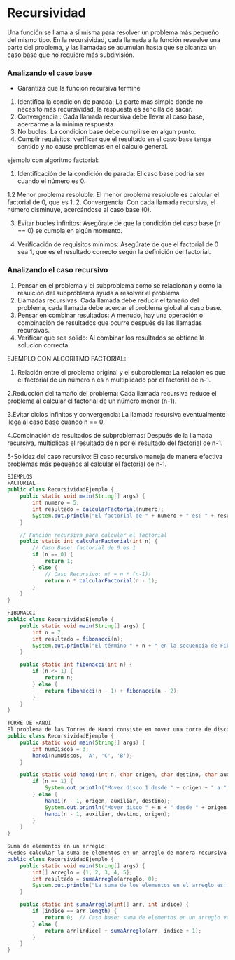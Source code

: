 # Recursividad
Una función se llama a sí misma para resolver un problema más pequeño del mismo tipo. En la recursividad, cada llamada a la función resuelve una parte del problema, y las llamadas se acumulan hasta que se alcanza un caso base que no requiere más subdivisión.

### Analizando el caso base

- Garantiza que la funcion recursiva termine

1. Identifica la condicion de parada: La parte mas simple donde no necesito más recursividad, la respuesta es sencilla de sacar.
2. Convergencia : Cada llamada recursiva debe llevar al caso base, acercarme a la minima respuesta
3. No bucles: La condicion base debe cumplirse en algun punto.
4. Cumplir requisitos: verificar que el resultado en el caso base tenga sentido y no cause problemas en el calculo general.
   
ejemplo con algoritmo factorial:

1. Identificación de la condición de parada:
El caso base podría ser cuando el número es 0.

1.2 Menor problema resoluble:
El menor problema resoluble es calcular el factorial de 0, que es 1.
2. Convergencia:
Con cada llamada recursiva, el número disminuye, acercándose al caso base (0).

3. Evitar bucles infinitos:
Asegúrate de que la condición del caso base (n == 0) se cumpla en algún momento.

4. Verificación de requisitos mínimos:
Asegúrate de que el factorial de 0 sea 1, que es el resultado correcto según la definición del factorial.

### Analizando el caso recursivo

1. Pensar en el problema y el subproblema como se relacionan y como la resulcion del subproblema ayuda a resolver el problema
2. Llamadas recursivas: Cada llamada debe reducir el tamaño del problema, cada llamada debe acercar el problema global al caso base.
3. Pensar en combinar resultados: A menudo, hay una operación o combinación de resultados que ocurre después de las llamadas recursivas.
4. Verificar que sea solido: Al combinar los resultados se obtiene la solucion correcta.

EJEMPLO CON ALGORITMO FACTORIAL:

1. Relación entre el problema original y el subproblema:
La relación es que el factorial de un número n es n multiplicado por el factorial de n-1.

2.Reducción del tamaño del problema:
Cada llamada recursiva reduce el problema al calcular el factorial de un número menor (n-1).

3.Evitar ciclos infinitos y convergencia:
La llamada recursiva eventualmente llega al caso base cuando n == 0.

4.Combinación de resultados de subproblemas:
Después de la llamada recursiva, multiplicas el resultado de n por el resultado del factorial de n-1.

5-Solidez del caso recursivo:
El caso recursivo maneja de manera efectiva problemas más pequeños al calcular el factorial de n-1.

~~~java
EJEMPLOS 
FACTORIAL
public class RecursividadEjemplo {
    public static void main(String[] args) {
        int numero = 5;
        int resultado = calcularFactorial(numero);
        System.out.println("El factorial de " + numero + " es: " + resultado);
    }

    // Función recursiva para calcular el factorial
    public static int calcularFactorial(int n) {
        // Caso Base: factorial de 0 es 1
        if (n == 0) {
            return 1;
        } else {
            // Caso Recursivo: n! = n * (n-1)!
            return n * calcularFactorial(n - 1);
        }
    }
}

FIBONACCI
public class RecursividadEjemplo {
    public static void main(String[] args) {
        int n = 7;
        int resultado = fibonacci(n);
        System.out.println("El término " + n + " en la secuencia de Fibonacci es: " + resultado);
    }

    public static int fibonacci(int n) {
        if (n <= 1) {
            return n;
        } else {
            return fibonacci(n - 1) + fibonacci(n - 2);
        }
    }
}

TORRE DE HANOI
El problema de las Torres de Hanoi consiste en mover una torre de discos de un poste a otro, siguiendo ciertas reglas. La solución se puede expresar de forma recursiva:
public class RecursividadEjemplo {
    public static void main(String[] args) {
        int numDiscos = 3;
        hanoi(numDiscos, 'A', 'C', 'B');
    }

    public static void hanoi(int n, char origen, char destino, char auxiliar) {
        if (n == 1) {
            System.out.println("Mover disco 1 desde " + origen + " a " + destino);
        } else {
            hanoi(n - 1, origen, auxiliar, destino);
            System.out.println("Mover disco " + n + " desde " + origen + " a " + destino);
            hanoi(n - 1, auxiliar, destino, origen);
        }
    }
}

Suma de elementos en un arreglo:
Puedes calcular la suma de elementos en un arreglo de manera recursiva sumando el primer elemento con la suma de los elementos restantes.
public class RecursividadEjemplo {
    public static void main(String[] args) {
        int[] arreglo = {1, 2, 3, 4, 5};
        int resultado = sumaArreglo(arreglo, 0);
        System.out.println("La suma de los elementos en el arreglo es: " + resultado);
    }

    public static int sumaArreglo(int[] arr, int indice) {
        if (indice == arr.length) {
            return 0;  // Caso base: suma de elementos en un arreglo vacío es 0
        } else {
            return arr[indice] + sumaArreglo(arr, indice + 1);
        }
    }
}


~~~